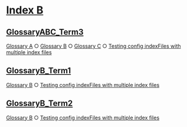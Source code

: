 # [Index B](#index-b)

## [GlossaryABC_Term3](#glossaryabc_term3)  
  
[Glossary A][1] ○ [Glossary B][2] ○ [Glossary C][3] ○ [Testing config indexFiles with multiple index files][4]

## [GlossaryB_Term1](#glossaryb_term1)  
  
[Glossary B][5] ○ [Testing config indexFiles with multiple index files][4]

## [GlossaryB_Term2](#glossaryb_term2)  
  
[Glossary B][6] ○ [Testing config indexFiles with multiple index files][4]

[1]: ./glossary-a.md#glossaryabc_term3

[2]: ./sub1/glossary-b.md#glossaryabc_term3

[3]: ./sub1/sub2/glossary-c.md#glossaryabc_term3

[4]: ./document.md#testing-config-indexfiles-with-multiple-index-files

[5]: ./sub1/glossary-b.md#glossaryb_term1

[6]: ./sub1/glossary-b.md#glossaryb_term2
